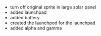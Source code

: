- turn off original sprite in large solar panel
- added launchpad
- added battery
- created the launchpod for the launchpad
- added alpha and gamma
